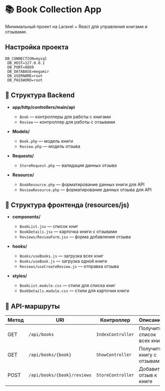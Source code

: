# 📚 Book Collection App

Минимальный проект на Laravel + React для управления книгами и отзывами.

## Настройка проекта

```env
DB_CONNECTION=mysql
 DB_HOST=127.0.0.1
 DB_PORT=8889
 DB_DATABASE=megamir
 DB_USERNAME=root
 DB_PASSWORD=root
```

## 📁 Структура Backend 

- **app/http/controllers/main/api**
  - `Book` — контроллеры для работы с книгами
  - `Review` — контроллер для работы с отзывами

- **Models/**
  - `Book.php` — модель книги
  - `Review.php` — модель отзыва

- **Requests/**
  - `StoreRequest.php` — валидация данных отзыва

- **Resource/**
  - `BookResource.php` — форматирование данных книги для API
  - `ReviewResource.php` — форматирование данных отзыва для API

## 📁 Структура фронтенда (resources/js)

- **components/**
  - `BookList.jsx` — список книг
  - `BookDetails.jsx` — карточка книги с отзывами
  - `Reviews/ReviewForm.jsx` — форма добавления отзыва

- **hooks/**
  - `Books/useBooks.js` — загрузка всех книг
  - `Books/useBook.js` — загрузка одной книги
  - `Reviews/useCreateReview.js` — отправка отзыва

- **styles/**
  - `BookList.module.css` — стили для списка книг
  - `BookDetails.module.css` — стили для карточки книги


## 🔗 API-маршруты

| Метод | URI                             | Контроллер         | Описание                             |
|-------|----------------------------------|--------------------|--------------------------------------|
| GET   | `/api/books`                    | `IndexController`  | Получить список всех книг            |
| GET   | `/api/books/{book}`             | `ShowController`   | Получить книгу с отзывами            |
| POST  | `/api/books/{book}/reviews`     | `StoreController`  | Добавить отзыв к книге               |
